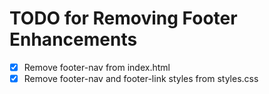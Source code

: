 # TODO for Removing Footer Enhancements

- [x] Remove footer-nav from index.html
- [x] Remove footer-nav and footer-link styles from styles.css
